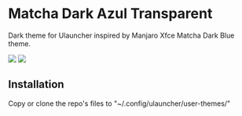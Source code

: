 # Matcha Dark Azul Transparent

Dark theme for Ulauncher inspired by Manjaro Xfce Matcha Dark Blue theme.

<img src="preview"/>

<img src="preview_1"/>

## Installation

Copy or clone the repo's files to "~/.config/ulauncher/user-themes/"
